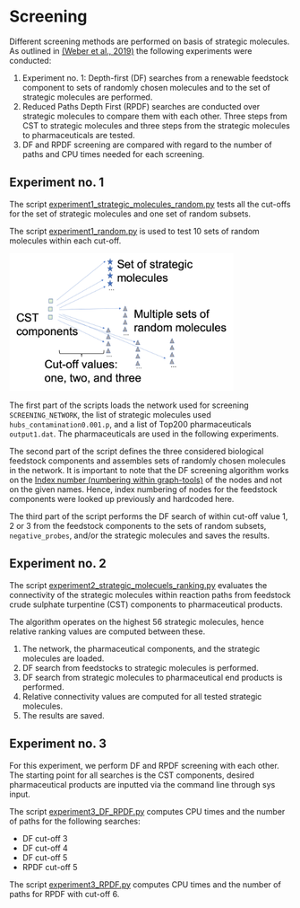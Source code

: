 # Screening 

Different screening methods are performed on basis of strategic molecules. As outlined in [(Weber et al., 2019)] the following experiments were conducted: 

1. Experiment no. 1: Depth-first (DF) searches from a renewable feedstock component to sets of randomly chosen molecules and to the set of strategic molecules are performed. 
2. Reduced Paths Depth First (RPDF) searches are conducted over strategic molecules to compare them with each other. Three steps from CST to strategic molecules and three steps from the strategic molecules to pharmaceuticals are tested.
3. DF and RPDF screening are compared with regard to the number of paths and CPU times needed for each screening.


## Experiment no. 1

The script [experiment1_strategic_molecules_random.py] tests all the cut-offs for the set of strategic molecules and one set of random subsets. 

The script [experiment1_random.py] is used to test 10 sets of random molecules within each cut-off.

<img align="centre" src="../../documents/randoms.png" width="400" > 

The first part of the scripts loads the network used for screening `SCREENING_NETWORK`, the list of strategic molecules used `hubs_contamination0.001.p`, and a list of Top200 pharmaceuticals `output1.dat`. The pharmaceuticals are used in the following experiments. 

The second part of the script defines the three considered biological feedstock components and assembles sets of randomly chosen molecules in the network. It is important to note that the DF screening algorithm works on the [Index number (numbering within graph-tools)] of the nodes and not on the given names. Hence, index numbering of nodes for the feedstock components were looked up previously and hardcoded here. 

The third part of the script performs the DF search of within cut-off value 1, 2 or 3 from the feedstock components to the sets of random subsets, `negative_probes`, and/or the strategic molecules and saves the results. 

## Experiment no. 2
The script [experiment2_strategic_molecuels_ranking.py] evaluates the connectivity of the strategic molecules within reaction paths from feedstock crude sulphate turpentine (CST) components to pharmaceutical products. 


The algorithm operates on the highest 56 strategic molecules, hence relative ranking values are computed between these. 

1. The network, the pharmaceutical components, and the strategic molecules are loaded.
2. DF search from feedstocks to strategic molecules is performed.
3. DF search from strategic molecules to pharmaceutical end products is performed.
4. Relative connectivity values are computed for all tested strategic molecules.
5. The results are saved. 


## Experiment no. 3
For this experiment, we perform DF and RPDF screening with each other. The starting point for all searches is the CST components, desired pharmaceutical products are inputted via the command line through sys input. 

The script [experiment3_DF_RPDF.py] computes CPU times and the number of paths for the following searches:

- DF cut-off 3
- DF cut-off 4
- DF cut-off 5
- RPDF cut-off 5

The script [experiment3_RPDF.py] computes CPU times and the number of paths for RPDF with cut-off 6. 


[(Weber et al., 2019)]: https://pubs.rsc.org/en/content/articlelanding/2019/re/c9re00213h/unauth#!divAbstract
[experiment1_strategic_molecules_random.py]: https://github.com/Jana-Marie-Weber/strategic_molecules/blob/master/3_screening/Screening_experiments/experiment1_strategic_molecules_random.py
[experiment1_random.py]: https://github.com/Jana-Marie-Weber/strategic_molecules/blob/master/3_screening/Screening_experiments/experiment1_random.py
[Index number (numbering within graph-tools)]: https://graph-tool.skewed.de/static/doc/graph_tool.html#graph_tool.Graph.vertex_index
[experiment2_strategic_molecuels_ranking.py]: https://github.com/Jana-Marie-Weber/strategic_molecules/blob/master/3_screening/Screening_experiments/experiment2_strategic_moelcules_ranking.py
[experiment3_DF_RPDF.py]: https://github.com/Jana-Marie-Weber/strategic_molecules/blob/master/3_screening/Screening_experiments/experiment3_DF_RPDF.py
[experiment3_RPDF.py]:https://github.com/Jana-Marie-Weber/strategic_molecules/blob/master/3_screening/Screening_experiments/experiment3_RPDF.py




